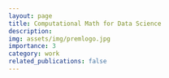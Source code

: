 ```yaml
---
layout: page
title: Computational Math for Data Science
description: 
img: assets/img/premlogo.jpg
importance: 3
category: work
related_publications: false
---
```


